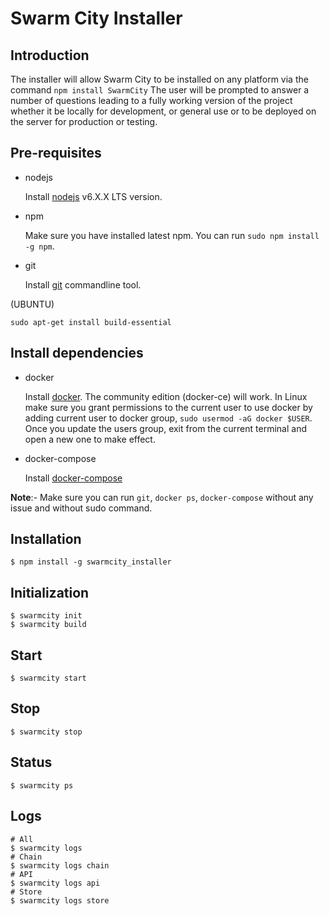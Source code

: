 # Swarm City Installer

## Introduction
The installer will allow Swarm City to be installed on any platform via the command  `npm install SwarmCity` The user will be prompted to answer a number of questions leading to a fully working version of the project whether it be locally for development, or general use or to be deployed on the server for production or testing.

## Pre-requisites

- nodejs

   Install [nodejs](https://nodejs.org/en/download/package-manager/) v6.X.X LTS version.

- npm

   Make sure you have installed latest npm. You can run `sudo npm install -g npm`.

- git

   Install [git](https://git-scm.com/book/en/v2/Getting-Started-Installing-Git) commandline tool.

(UBUNTU)
```
sudo apt-get install build-essential
````

## Install dependencies

- docker

   Install [docker](https://docs.docker.com/engine/installation). The community edition (docker-ce) will work. In Linux make sure you grant permissions to the current user to use docker by adding current user to docker group, `sudo usermod -aG docker $USER`. Once you update the users group, exit from the current terminal and open a new one to make effect.

- docker-compose

   Install [docker-compose](https://docs.docker.com/compose/install)
   
**Note**:- Make sure you can run `git`, `docker ps`, `docker-compose` without any issue and without sudo command.

## Installation
```
$ npm install -g swarmcity_installer
```

## Initialization
```
$ swarmcity init
$ swarmcity build
```

## Start
```
$ swarmcity start
```
## Stop
```
$ swarmcity stop
```
## Status
```
$ swarmcity ps
```
## Logs
```
# All
$ swarmcity logs
# Chain
$ swarmcity logs chain
# API
$ swarmcity logs api
# Store
$ swarmcity logs store
```